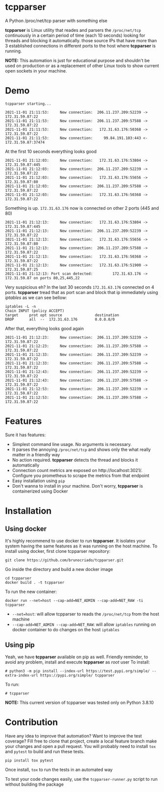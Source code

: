 # tcpparser
A Python /proc/net/tcp parser with something else

**tcpparser** is Linux utility that reades and parsers the `/proc/net/tcp` continuously in a certain period of time (each 10 seconds) looking for threads and blocking it automatically.
 those source IPs that have more than 3 established connections in different ports to the host where **tcpparser** is running.

**NOTE:** This automation is just for educational purpose and shouldn't be used on production or as a replacement of other Linux tools to show current open sockets in your machine.

# Demo

```
tcpparser starting...

2021-11-01 21:11:53:     New connection:  206.11.237.209:52239 -> 172.31.59.87:22
2021-11-01 21:11:53:     New connection:  206.11.237.209:57588 -> 172.31.59.87:22
2021-11-01 21:11:53:     New connection:   172.31.63.176:50368 -> 172.31.59.87:22
2021-11-01 21:11:53:     New connection:     99.84.191.103:443 <- 172.31.59.87:37474
```
At the first 10 seconds everything looks good
```
2021-11-01 21:12:03:     New connection:   172.31.63.176:53804 -> 172.31.59.87:445 
2021-11-01 21:12:03:     New connection:  206.11.237.209:52239 -> 172.31.59.87:22
2021-11-01 21:12:03:     New connection:   172.31.63.176:55656 -> 172.31.59.87:80
2021-11-01 21:12:03:     New connection:  206.11.237.209:57588 -> 172.31.59.87:22
2021-11-01 21:12:03:     New connection:   172.31.63.176:50368 -> 172.31.59.87:22
```
Something is up. `172.31.63.176` now is connected on other 2 ports (445 and 80)
```
2021-11-01 21:12:13:     New connection:   172.31.63.176:53804 -> 172.31.59.87:445
2021-11-01 21:12:13:     New connection:  206.11.237.209:52239 -> 172.31.59.87:22
2021-11-01 21:12:13:     New connection:   172.31.63.176:55656 -> 172.31.59.87:80
2021-11-01 21:12:13:     New connection:  206.11.237.209:57588 -> 172.31.59.87:22
2021-11-01 21:12:13:     New connection:   172.31.63.176:50368 -> 172.31.59.87:22
2021-11-01 21:12:13:     New connection:   172.31.63.176:51900 -> 172.31.59.87:25
2021-11-01 21:12:13: Port scan detected:         172.31.63.176 -> 172.31.59.87 on ports 80,25,445,22
```
Very suspicious eh? In the last 30 seconds `172.31.63.176` connected on 4 ports.  **tcpparser** tread that as port scan and block that ip immediately using *iptables* as we can see bellow:
```
iptables -L -n
Chain INPUT (policy ACCEPT)
target     prot opt source               destination
DROP       all  --  172.31.63.176        0.0.0.0/0
```
After that, everything looks good again
```
2021-11-01 21:12:23:     New connection:  206.11.237.209:52239 -> 172.31.59.87:22
2021-11-01 21:12:23:     New connection:  206.11.237.209:57588 -> 172.31.59.87:22
2021-11-01 21:12:33:     New connection:  206.11.237.209:52239 -> 172.31.59.87:22
2021-11-01 21:12:33:     New connection:  206.11.237.209:57588 -> 172.31.59.87:22
2021-11-01 21:12:43:     New connection:  206.11.237.209:52239 -> 172.31.59.87:22
2021-11-01 21:12:43:     New connection:  206.11.237.209:57588 -> 172.31.59.87:22
2021-11-01 21:12:53:     New connection:  206.11.237.209:52239 -> 172.31.59.87:22
2021-11-01 21:12:53:     New connection:  206.11.237.209:57588 -> 172.31.59.87:22
```

# Features

Sure it has features:

 - Simplest command line usage. No arguments is necessary.
 - It parses the annoying `/proc/net/tcp` and shows only the what really matter in a friendly way
 - No action required. **tcpparser** detects the thread and blocks it automatically
 - Connection count metrics are exposed on http://localhost:3021/. Configure you prometheus to scrape the metrics from that endpoint
 - Easy installation using `pip`
 - Don't wanna to install in your machine. Don't worry, **tcpparser** is containerized using Docker 

# Installation

## Using docker

It's highly recommend to use docker to run **tcpparser**. It isolates your system having the same features as it was running on the host machine.
To install using docker, first clone tcpparser repository:
```
git clone https://github.com/brunocriado/tcpparser.git
```
Go inside the directory and build a new docker image
```
cd tcpparser
docker build . -t tcpparser
```
To run the new container:
```
docker run --net=host --cap-add=NET_ADMIN --cap-add=NET_RAW -ti tcpparser
```

 - `--net=host`: will allow tcpparser to reads the `/proc/net/tcp` from the host machine
 - `--cap-add=NET_ADMIN --cap-add=NET_RAW`: will allow `iptables` running on docker container to do changes on the host `iptables`

## Using pip

Yeah, we have **tcpparser** available on pip as well. 
Friendly reminder, to avoid any problem, install and execute **tcpparser** as *root* user
To install:
```
# python3 -m pip install --index-url https://test.pypi.org/simple/ --extra-index-url https://pypi.org/simple/ tcpparser
```
To run:
```
# tcpparser
```
**NOTE:** This current version of tcpparser was tested only on Python 3.8.10

# Contribution
Have any idea to improve that automation? Want to improve the test coverage? Fill free to clone that project, create a local feature branch make your changes and open a pull request. 
You will probably need to install `tox` and `pytest` to build and run these tests.
```
pip install tox pytest
```
Once install, `tox` to run the tests in an automated way

To test your code changes easily, use the `tcpparser-runner.py` script to run without building the package 
